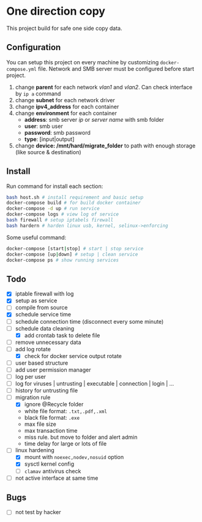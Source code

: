 # One direction copy

This project build for safe one side copy data.

## Configuration

You can setup this project on every machine by customizing `docker-compose.yml` file. Network and SMB server must be configured before start project.

1. change **parent** for each network _vlan1_ and _vlan2_. Can check interface by `ip a` command
2. change **subnet** for each network driver
3. change **ipv4_address** for each container
4. change **environment** for each container
    - **address**: smb server *ip* or *server name* with smb folder
    - **user**: smb user
    - **password**: smb password
    - **type**: [input|output]
5. change **device: /mnt/hard/migrate_folder** to path with enough storage (like source & destination)

## Install

Run command for install each section:

``` bash
bash host.sh # install requirement and basic setup
docker-compose build # for build docker container
docker-compose -d up # run service
docker-compose logs # view log of service
bash firewall # setup iptabels firewall
bash hardern # harden linux usb, kernel, selinux->enforcing
```

Some useful command:

``` bash
docker-compose [start|stop] # start | stop service
docker-compose [up|down] # setup | clean service
docker-compose ps # show running services
```

## Todo

- [X] iptable firewall with log
- [X] setup as service
- [ ] compile from source
- [X] schedule service time
- [ ] schedule connection time (disconnect every some minute)
- [ ] schedule data cleaning
  - [X] add crontab task to delete file
- [ ] remove unnecessary data
- [ ] add log rotate
  - [X] check for docker service output rotate
- [ ] user based structure
- [ ] add user permission manager
- [ ] log per user
- [ ] log for viruses | untrusting | executable | connection | login | ...
- [ ] history for untrusting file
- [ ] migration rule
  - [X] ignore @Recycle folder
  - white file format: `.txt,.pdf,.xml`
  - black file format: `.exe`
  - max file size
  - max transaction time
  - miss rule. but move to folder and alert admin
  - time delay for large or lots of file
- [ ] linux hardening
  - [X] mount with `noexec,nodev,nosuid` option
  - [X] sysctl kernel config
  - [ ] `clamav` antivirus check
- [ ] not active interface at same time

## Bugs

- [ ] not test by hacker